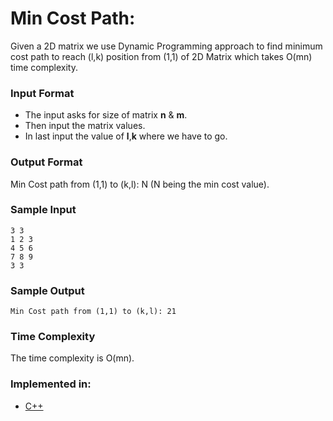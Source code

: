# Min Cost Path:
  
Given a 2D matrix we use Dynamic Programming approach to find minimum cost path to reach (l,k) position from (1,1) of 2D Matrix which takes O(mn) time complexity.

### Input Format

- The input asks for size of matrix **n** & **m**.
- Then input the matrix values.
- In last input the value of **l**,**k** where we have to go.

### Output Format

Min Cost path from (1,1) to (k,l): N (N being the min cost value). 

### Sample Input

```
3 3
1 2 3  
4 5 6
7 8 9
3 3

```

### Sample Output

```
Min Cost path from (1,1) to (k,l): 21 

```

### Time Complexity

The time complexity is O(mn).

### Implemented in:

- [C++](https://www.cplusplus.com/)
